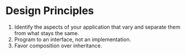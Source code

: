 # Design Principles
1. Identify the aspects of your application that vary and separate them from what stays the same.
2. Program to an interface, not an implementation.
3. Favor composition over inheritance.